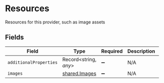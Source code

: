 # Resources

Resources for this provider, such as image assets


## Fields

| Field                                                                     | Type                                                                      | Required                                                                  | Description                                                               | Example                                                                   |
| ------------------------------------------------------------------------- | ------------------------------------------------------------------------- | ------------------------------------------------------------------------- | ------------------------------------------------------------------------- | ------------------------------------------------------------------------- |
| `additionalProperties`                                                    | Record<string, *any*>                                                     | :heavy_minus_sign:                                                        | N/A                                                                       | {"images":{"logo_url":"https://app.stackone.com/assets/logos/hibob.png"}} |
| `images`                                                                  | [shared.Images](../../../sdk/models/shared/images.md)                     | :heavy_minus_sign:                                                        | N/A                                                                       |                                                                           |